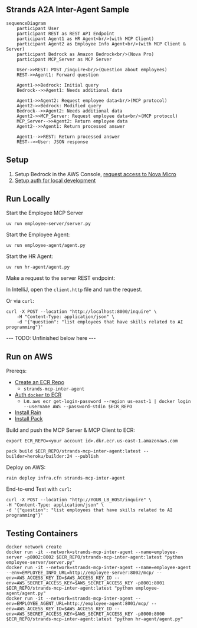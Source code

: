 Strands A2A Inter-Agent Sample
------------------------------

```mermaid
sequenceDiagram
    participant User
    participant REST as REST API Endpoint
    participant Agent1 as HR Agent<br/>(with MCP Client)
    participant Agent2 as Employee Info Agent<br/>(with MCP Client & Server)
    participant Bedrock as Amazon Bedrock<br/>(Nova Pro)
    participant MCP_Server as MCP Server

    User->>REST: POST /inquire<br/>(Question about employees)
    REST->>Agent1: Forward question

    Agent1->>Bedrock: Initial query
    Bedrock-->>Agent1: Needs additional data

    Agent1->>Agent2: Request employee data<br/>(MCP protocol)
    Agent2->>Bedrock: Modified query
    Bedrock-->>Agent2: Needs additional data
    Agent2->>MCP_Server: Request employee data<br/>(MCP protocol)
    MCP_Server-->>Agent2: Return employee data
    Agent2-->>Agent1: Return processed answer

    Agent1-->>REST: Return processed answer
    REST-->>User: JSON response
```

## Setup

1. Setup Bedrock in the AWS Console, [request access to Nova Micro](https://us-east-1.console.aws.amazon.com/bedrock/home?region=us-east-1#/modelaccess)
1. [Setup auth for local development](https://docs.aws.amazon.com/cli/v1/userguide/cli-chap-authentication.html)

## Run Locally

Start the Employee MCP Server
```
uv run employee-server/server.py
```

Start the Employee Agent:
```
uv run employee-agent/agent.py
```

Start the HR Agent:
```
uv run hr-agent/agent.py
```

Make a request to the server REST endpoint:

In IntelliJ, open the `client.http` file and run the request.

Or via `curl`:
```
curl -X POST --location "http://localhost:8000/inquire" \
    -H "Content-Type: application/json" \
    -d '{"question": "list employees that have skills related to AI programming"}'
```

--- TODO: Unfinished below here ---


## Run on AWS

Prereqs:
- [Create an ECR Repo](https://us-east-1.console.aws.amazon.com/ecr/private-registry/repositories/create?region=us-east-1)
  - `strands-mcp-inter-agent`
- [Auth `docker` to ECR](https://docs.aws.amazon.com/AmazonECR/latest/userguide/registry_auth.html)
  - i.e. `aws ecr get-login-password --region us-east-1 | docker login --username AWS --password-stdin $ECR_REPO`
- [Install Rain](https://github.com/aws-cloudformation/rain)
- [Install Pack](https://buildpacks.io/docs/for-platform-operators/how-to/integrate-ci/pack/)

Build and push the MCP Server & MCP Client to ECR:
```
export ECR_REPO=<your account id>.dkr.ecr.us-east-1.amazonaws.com

pack build $ECR_REPO/strands-mcp-inter-agent:latest --builder=heroku/builder:24 --publish
```

Deploy on AWS:
```
rain deploy infra.cfn strands-mcp-inter-agent
```

End-to-end Test with `curl`:
```
curl -X POST --location "http://YOUR_LB_HOST/inquire" \
-H "Content-Type: application/json" \
-d '{"question": "list employees that have skills related to AI programming"}'
```

## Testing Containers

```
docker network create 
docker run -it --network=strands-mcp-inter-agent --name=employee-server -p8002:8002 $ECR_REPO/strands-mcp-inter-agent:latest "python employee-server/server.py"
docker run -it --network=strands-mcp-inter-agent --name=employee-agent --env=EMPLOYEE_INFO_URL=http://employee-server:8002/mcp/ --env=AWS_ACCESS_KEY_ID=$AWS_ACCESS_KEY_ID --env=AWS_SECRET_ACCESS_KEY=$AWS_SECRET_ACCESS_KEY -p8001:8001 $ECR_REPO/strands-mcp-inter-agent:latest "python employee-agent/agent.py"
docker run -it --network=strands-mcp-inter-agent --env=EMPLOYEE_AGENT_URL=http://employee-agent:8001/mcp/ --env=AWS_ACCESS_KEY_ID=$AWS_ACCESS_KEY_ID --env=AWS_SECRET_ACCESS_KEY=$AWS_SECRET_ACCESS_KEY -p8000:8000 $ECR_REPO/strands-mcp-inter-agent:latest "python hr-agent/agent.py"
```
